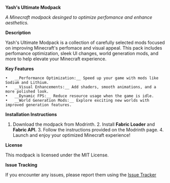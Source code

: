 __Yash's Ultimate Modpack__

_A Minecraft modpack desinged to optimize perfomance and enhance aesthetics._

__Description__

Yash's Ultimate Modpack is a collection of carefully selected mods focused on improving Minecraft's perfomace and visual appeal. This pack includes perfomance optimization, sleek UI changes, world generation mods, and more to help elevate your Minecraft experience.

__Key Features__

	•	__Performance Optimization:__ Speed up your game with mods like Sodium and Lithium.
	•	__Visual Enhancements:__ Add shaders, smooth animations, and a more polished look.
	•	__Dynamic FPS:__ Reduce resource usage when the game is idle.
	•	__World Generation Mods:__ Explore exciting new worlds with improved generation features.

 __Installation Instructions__

  1.	Download the modpack from Modrinth.
	2.	Install __Fabric Loader__ and __Fabric API.__
	3.	Follow the instructions provided on the Modrinth page.
	4.	Launch and enjoy your optimized Minecraft experience!

__License__

This modpack is licensed under the MIT License.

__Issue Tracking__

If you encounter any issues, please report them using the [Issue Tracker](https://forms.gle/HVrBSGyLUHB45JK89)




